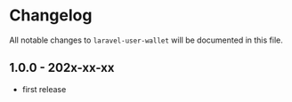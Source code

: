 # Changelog

All notable changes to `laravel-user-wallet` will be documented in this file.

## 1.0.0 - 202x-xx-xx

- first release
